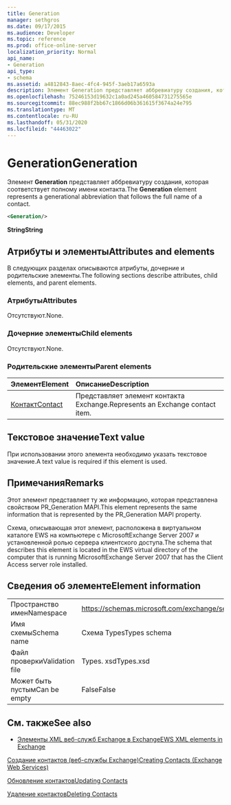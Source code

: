 ```yaml
---
title: Generation
manager: sethgros
ms.date: 09/17/2015
ms.audience: Developer
ms.topic: reference
ms.prod: office-online-server
localization_priority: Normal
api_name:
- Generation
api_type:
- schema
ms.assetid: a4812843-8aec-4fc4-945f-3aeb17a6593a
description: Элемент Generation представляет аббревиатуру создания, которая соответствует полному имени контакта.
ms.openlocfilehash: 75246153d19632c1a0ad245a460584731275565e
ms.sourcegitcommit: 88ec988f2bb67c1866d06b361615f3674a24e795
ms.translationtype: MT
ms.contentlocale: ru-RU
ms.lasthandoff: 05/31/2020
ms.locfileid: "44463022"
---
```

# <a name="generation"></a><span data-ttu-id="3d07c-103">Generation</span><span class="sxs-lookup"><span data-stu-id="3d07c-103">Generation</span></span>

<span data-ttu-id="3d07c-104">Элемент **Generation** представляет аббревиатуру создания, которая соответствует полному имени контакта.</span><span class="sxs-lookup"><span data-stu-id="3d07c-104">The **Generation** element represents a generational abbreviation that follows the full name of a contact.</span></span> 
  
```xml
<Generation/>
```

 <span data-ttu-id="3d07c-105">**String**</span><span class="sxs-lookup"><span data-stu-id="3d07c-105">**String**</span></span>
## <a name="attributes-and-elements"></a><span data-ttu-id="3d07c-106">Атрибуты и элементы</span><span class="sxs-lookup"><span data-stu-id="3d07c-106">Attributes and elements</span></span>

<span data-ttu-id="3d07c-107">В следующих разделах описываются атрибуты, дочерние и родительские элементы.</span><span class="sxs-lookup"><span data-stu-id="3d07c-107">The following sections describe attributes, child elements, and parent elements.</span></span>
  
### <a name="attributes"></a><span data-ttu-id="3d07c-108">Атрибуты</span><span class="sxs-lookup"><span data-stu-id="3d07c-108">Attributes</span></span>

<span data-ttu-id="3d07c-109">Отсутствуют.</span><span class="sxs-lookup"><span data-stu-id="3d07c-109">None.</span></span>
  
### <a name="child-elements"></a><span data-ttu-id="3d07c-110">Дочерние элементы</span><span class="sxs-lookup"><span data-stu-id="3d07c-110">Child elements</span></span>

<span data-ttu-id="3d07c-111">Отсутствуют.</span><span class="sxs-lookup"><span data-stu-id="3d07c-111">None.</span></span>
  
### <a name="parent-elements"></a><span data-ttu-id="3d07c-112">Родительские элементы</span><span class="sxs-lookup"><span data-stu-id="3d07c-112">Parent elements</span></span>

|<span data-ttu-id="3d07c-113">**Элемент**</span><span class="sxs-lookup"><span data-stu-id="3d07c-113">**Element**</span></span>|<span data-ttu-id="3d07c-114">**Описание**</span><span class="sxs-lookup"><span data-stu-id="3d07c-114">**Description**</span></span>|
|:-----|:-----|
|[<span data-ttu-id="3d07c-115">Контакт</span><span class="sxs-lookup"><span data-stu-id="3d07c-115">Contact</span></span>](contact.md) <br/> |<span data-ttu-id="3d07c-116">Представляет элемент контакта Exchange.</span><span class="sxs-lookup"><span data-stu-id="3d07c-116">Represents an Exchange contact item.</span></span>  <br/> |
   
## <a name="text-value"></a><span data-ttu-id="3d07c-117">Текстовое значение</span><span class="sxs-lookup"><span data-stu-id="3d07c-117">Text value</span></span>

<span data-ttu-id="3d07c-118">При использовании этого элемента необходимо указать текстовое значение.</span><span class="sxs-lookup"><span data-stu-id="3d07c-118">A text value is required if this element is used.</span></span>
  
## <a name="remarks"></a><span data-ttu-id="3d07c-119">Примечания</span><span class="sxs-lookup"><span data-stu-id="3d07c-119">Remarks</span></span>

<span data-ttu-id="3d07c-120">Этот элемент представляет ту же информацию, которая представлена свойством PR_Generation MAPI.</span><span class="sxs-lookup"><span data-stu-id="3d07c-120">This element represents the same information that is represented by the PR_Generation MAPI property.</span></span>
  
<span data-ttu-id="3d07c-121">Схема, описывающая этот элемент, расположена в виртуальном каталоге EWS на компьютере с MicrosoftExchange Server 2007 и установленной ролью сервера клиентского доступа.</span><span class="sxs-lookup"><span data-stu-id="3d07c-121">The schema that describes this element is located in the EWS virtual directory of the computer that is running MicrosoftExchange Server 2007 that has the Client Access server role installed.</span></span>
  
## <a name="element-information"></a><span data-ttu-id="3d07c-122">Сведения об элементе</span><span class="sxs-lookup"><span data-stu-id="3d07c-122">Element information</span></span>

|||
|:-----|:-----|
|<span data-ttu-id="3d07c-123">Пространство имен</span><span class="sxs-lookup"><span data-stu-id="3d07c-123">Namespace</span></span>  <br/> |https://schemas.microsoft.com/exchange/services/2006/types  <br/> |
|<span data-ttu-id="3d07c-124">Имя схемы</span><span class="sxs-lookup"><span data-stu-id="3d07c-124">Schema name</span></span>  <br/> |<span data-ttu-id="3d07c-125">Схема Types</span><span class="sxs-lookup"><span data-stu-id="3d07c-125">Types schema</span></span>  <br/> |
|<span data-ttu-id="3d07c-126">Файл проверки</span><span class="sxs-lookup"><span data-stu-id="3d07c-126">Validation file</span></span>  <br/> |<span data-ttu-id="3d07c-127">Types. xsd</span><span class="sxs-lookup"><span data-stu-id="3d07c-127">Types.xsd</span></span>  <br/> |
|<span data-ttu-id="3d07c-128">Может быть пустым</span><span class="sxs-lookup"><span data-stu-id="3d07c-128">Can be empty</span></span>  <br/> |<span data-ttu-id="3d07c-129">False</span><span class="sxs-lookup"><span data-stu-id="3d07c-129">False</span></span>  <br/> |
   
## <a name="see-also"></a><span data-ttu-id="3d07c-130">См. также</span><span class="sxs-lookup"><span data-stu-id="3d07c-130">See also</span></span>



- [<span data-ttu-id="3d07c-131">Элементы XML веб-служб Exchange в Exchange</span><span class="sxs-lookup"><span data-stu-id="3d07c-131">EWS XML elements in Exchange</span></span>](ews-xml-elements-in-exchange.md)


[<span data-ttu-id="3d07c-132">Создание контактов (веб-службы Exchange)</span><span class="sxs-lookup"><span data-stu-id="3d07c-132">Creating Contacts (Exchange Web Services)</span></span>](https://msdn.microsoft.com/library/4845917e-70d1-481c-bbd7-011ec6571789%28Office.15%29.aspx)
  
[<span data-ttu-id="3d07c-133">Обновление контактов</span><span class="sxs-lookup"><span data-stu-id="3d07c-133">Updating Contacts</span></span>](https://msdn.microsoft.com/library/9a865953-b94a-4229-b632-2dee433314be%28Office.15%29.aspx)
  
[<span data-ttu-id="3d07c-134">Удаление контактов</span><span class="sxs-lookup"><span data-stu-id="3d07c-134">Deleting Contacts</span></span>](https://msdn.microsoft.com/library/fcc3dc84-cd3e-455e-a1a7-ae6921c9b588%28Office.15%29.aspx)

